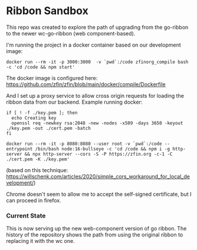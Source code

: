 # Ribbon Sandbox

This repo was created to explore the path of upgrading from the
go-ribbon to the newer wc-go-ribbon (web component-based).

I'm running the project in a docker container based on our
development image:

```
docker run --rm -it -p 3000:3000  -v `pwd`:/code zfinorg_compile bash -c 'cd /code && npm start'
```

The docker image is configured here: https://github.com/zfin/zfin/blob/main/docker/compile/Dockerfile

And I set up a proxy service to allow cross origin requests for
loading the ribbon data from our backend.  Example running docker:

```
if [ ! -f ./key.pem ]; then
  echo Creating key
  openssl req -newkey rsa:2048 -new -nodes -x509 -days 3650 -keyout ./key.pem -out ./cert.pem -batch
fi

docker run --rm -it -p 8080:8080 --user root -v `pwd`:/code --entrypoint /bin/bash node:16-bullseye -c 'cd /code && npm i -g http-server && npx http-server --cors -S -P https://zfin.org -c-1 -C ./cert.pem -K ./key.pem'
```

(based on this technique: https://willschenk.com/articles/2020/simple_cors_workaround_for_local_development/)

Chrome doesn't seem to allow me to accept the self-signed certificate, but I can proceed in firefox.

### Current State

This is now serving up the new web-component version of go ribbon.
The history of the repository shows the path from using the original ribbon
to replacing it with the wc one.
